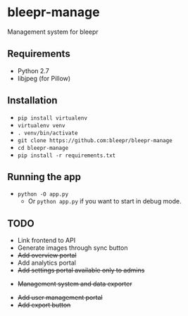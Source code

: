 # bleepr-manage

Management system for bleepr

## Requirements

* Python 2.7
* libjpeg (for Pillow)

## Installation

* `pip install virtualenv`
* `virtualenv venv`
* `. venv/bin/activate`
* `git clone https://github.com:bleepr/bleepr-manage`
* `cd bleepr-manage`
* `pip install -r requirements.txt`


## Running the app

* `python -O app.py`
  - Or `python app.py` if you want to start in debug mode.

## TODO

* Link frontend to API
* Generate images through sync button
* ~~Add overview portal~~
* Add analytics portal
* ~~Add settings portal available only to admins~~
 - ~~Management system and data exporter~~
* ~~Add user management portal~~
* ~~Add export button~~
